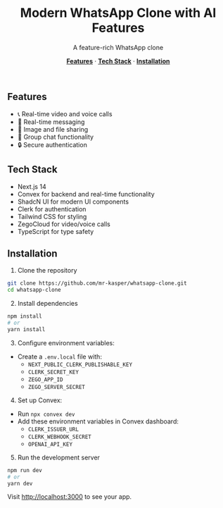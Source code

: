   <h1 align="center">Modern WhatsApp Clone with AI Features</h1>

<p align="center">
 A feature-rich WhatsApp clone
</p>

<p align="center">
  <a href="#features"><strong>Features</strong></a> ·
  <a href="#tech-stack"><strong>Tech Stack</strong></a> ·
  <a href="#installation"><strong>Installation</strong></a>
</p>
<br/>

## Features

- 📞 Real-time video and voice calls
- 💬 Real-time messaging
- 📸 Image and file sharing
- 👥 Group chat functionality
- 🔒 Secure authentication

## Tech Stack

- Next.js 14
- Convex for backend and real-time functionality
- ShadcN UI for modern UI components
- Clerk for authentication
- Tailwind CSS for styling
- ZegoCloud for video/voice calls
- TypeScript for type safety

## Installation

1. Clone the repository

```bash
git clone https://github.com/mr-kasper/whatsapp-clone.git
cd whatsapp-clone
```

2. Install dependencies

```bash
npm install
# or
yarn install
```

3. Configure environment variables:

- Create a `.env.local` file with:
  - `NEXT_PUBLIC_CLERK_PUBLISHABLE_KEY`
  - `CLERK_SECRET_KEY`
  - `ZEGO_APP_ID`
  - `ZEGO_SERVER_SECRET`

4. Set up Convex:

- Run `npx convex dev`
- Add these environment variables in Convex dashboard:
  - `CLERK_ISSUER_URL`
  - `CLERK_WEBHOOK_SECRET`
  - `OPENAI_API_KEY`

5. Run the development server

```bash
npm run dev
# or
yarn dev
```

Visit [http://localhost:3000](http://localhost:3000) to see your app.
